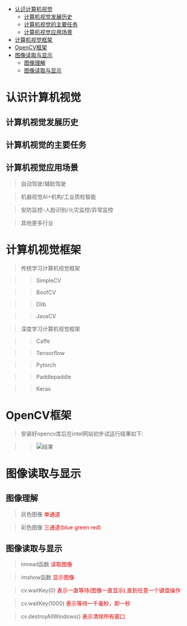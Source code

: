 - [认识计算机视觉](#认识计算机视觉)
  - [计算机视觉发展历史](#计算机视觉发展历史)
  - [计算机视觉的主要任务](#计算机视觉的主要任务)
  - [计算机视觉应用场景](#计算机视觉应用场景)
- [计算机视觉框架](#计算机视觉框架)
- [OpenCV框架](#opencv框架)
- [图像读取与显示](#图像读取与显示)
  - [图像理解](#图像理解)
  - [图像读取与显示](#图像读取与显示-1)

# 认识计算机视觉

## 计算机视觉发展历史

## 计算机视觉的主要任务

## 计算机视觉应用场景

> 自动驾驶/辅助驾驶

> 机器视觉AI+机构/工业质检智能

> 安防监控-人脸识别/火灾监控/异常监控

> 其他更多行业

# 计算机视觉框架

>传统学习计算机视觉框架

>>SimpleCV

>>BoofCV

>>Dlib

>>JavaCV

>深度学习计算机视觉框架

>>Caffe

>>Tensorflow

>>Pytorch

>>Paddlepaddle

>>Keras

# OpenCV框架

>安装好opencv库后在intel网站初步试运行结果如下:

>>![结果](../../data/result.png)

# 图像读取与显示

## 图像理解

>灰色图像  <font color="#dd0000">单通道</font><br />

>彩色图像  <font color="#dd0000">三通道(blue green red)</font><br />

## 图像读取与显示

>imread函数 <font color="#dd0000">读取图像</font><br />


>imshow函数 <font color="#dd0000">显示图像</font><br />


>cv.waitKey(0) <font color="#dd0000">表示一直等待(图像一直显示),直到任意一个键盘操作</font><br />


>cv.waitKey(1000) <font color="#dd0000">表示等待一千毫秒，即一秒</font><br />


>cv.destroyAllWindows() <font color="#dd0000">表示清除所有窗口</font><br />





